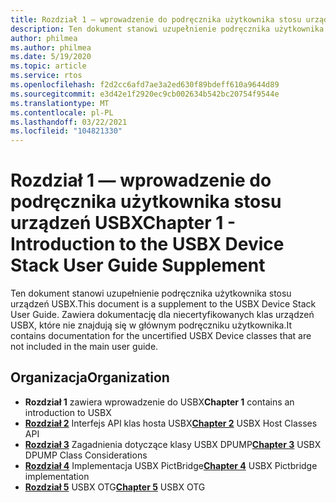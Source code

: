 ```yaml
---
title: Rozdział 1 — wprowadzenie do podręcznika użytkownika stosu urządzeń USBX
description: Ten dokument stanowi uzupełnienie podręcznika użytkownika stosu urządzeń USBX. Zawiera dokumentację dla niecertyfikowanych klas urządzeń USBX, które nie znajdują się w głównym podręczniku użytkownika.
author: philmea
ms.author: philmea
ms.date: 5/19/2020
ms.topic: article
ms.service: rtos
ms.openlocfilehash: f2d2cc6afd7ae3a2ed630f89bdeff610a9644d89
ms.sourcegitcommit: e3d42e1f2920ec9cb002634b542bc20754f9544e
ms.translationtype: MT
ms.contentlocale: pl-PL
ms.lasthandoff: 03/22/2021
ms.locfileid: "104821330"
---
```

# <a name="chapter-1---introduction-to-the-usbx-device-stack-user-guide-supplement"></a><span data-ttu-id="fc041-104">Rozdział 1 — wprowadzenie do podręcznika użytkownika stosu urządzeń USBX</span><span class="sxs-lookup"><span data-stu-id="fc041-104">Chapter 1 - Introduction to the USBX Device Stack User Guide Supplement</span></span>

<span data-ttu-id="fc041-105">Ten dokument stanowi uzupełnienie podręcznika użytkownika stosu urządzeń USBX.</span><span class="sxs-lookup"><span data-stu-id="fc041-105">This document is a supplement to the USBX Device Stack User Guide.</span></span> <span data-ttu-id="fc041-106">Zawiera dokumentację dla niecertyfikowanych klas urządzeń USBX, które nie znajdują się w głównym podręczniku użytkownika.</span><span class="sxs-lookup"><span data-stu-id="fc041-106">It contains documentation for the uncertified USBX Device classes that are not included in the main user guide.</span></span>

## <a name="organization"></a><span data-ttu-id="fc041-107">Organizacja</span><span class="sxs-lookup"><span data-stu-id="fc041-107">Organization</span></span>

- <span data-ttu-id="fc041-108">**Rozdział 1** zawiera wprowadzenie do USBX</span><span class="sxs-lookup"><span data-stu-id="fc041-108">**Chapter 1** contains an introduction to USBX</span></span>
- <span data-ttu-id="fc041-109">[**Rozdział 2**](usbx-device-stack-supplemental-2.md) Interfejs API klas hosta USBX</span><span class="sxs-lookup"><span data-stu-id="fc041-109">[**Chapter 2**](usbx-device-stack-supplemental-2.md) USBX Host Classes API</span></span>
- <span data-ttu-id="fc041-110">[**Rozdział 3**](usbx-device-stack-supplemental-3.md) Zagadnienia dotyczące klasy USBX DPUMP</span><span class="sxs-lookup"><span data-stu-id="fc041-110">[**Chapter 3**](usbx-device-stack-supplemental-3.md) USBX DPUMP Class Considerations</span></span>
- <span data-ttu-id="fc041-111">[**Rozdział 4**](usbx-device-stack-supplemental-4.md) Implementacja USBX PictBridge</span><span class="sxs-lookup"><span data-stu-id="fc041-111">[**Chapter 4**](usbx-device-stack-supplemental-4.md) USBX Pictbridge implementation</span></span>
- <span data-ttu-id="fc041-112">[**Rozdział 5**](usbx-device-stack-supplemental-5.md) USBX OTG</span><span class="sxs-lookup"><span data-stu-id="fc041-112">[**Chapter 5**](usbx-device-stack-supplemental-5.md) USBX OTG</span></span>
